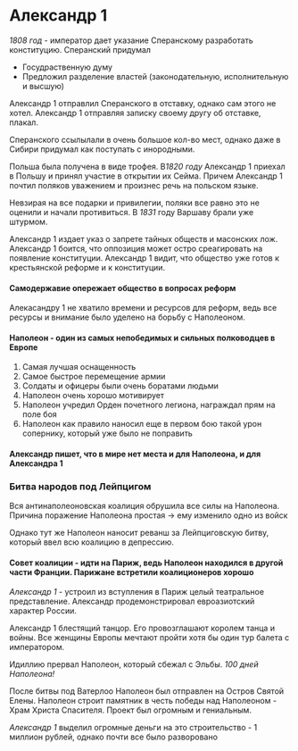 # Александр 1
*1808 год* - император дает указание Сперанскому разработать конституцию. Сперанский придумал
* Госудраственную думу 
* Предложил разделение властей (законодательную, исполнительную и высшую)

Александр 1 отправлил Сперанского в отставку, однако сам этого не хотел. Александр 1 отправляя записку своему другу об отставке, плакал.

Сперанского ссылылали в очень большое кол-во мест, однако даже в Сибири придумал как поступать с инородными. 

Польша была получена в виде трофея.
В*1820 году* Александр 1 приехал в Польшу и принял участие в открытии их Сейма. Причем Александр 1 почтил поляков уважением и произнес речь на польском языке.

Невзирая на все подарки и привилегии, поляки все равно это не оценили и начали противиться. В *1831* году Варшаву брали уже штурмом. 

Александр 1 издает указ о запрете тайных обществ и масонских лож. Александр 1 боится, что оппозиция может остро среагировать на появление конституции. Александр 1 видит, что общество уже готов к крестьянской реформе и к конституции. 

#### Самодержавие опережает общество в вопросах реформ

Алекасандру 1 не хватило времени и ресурсов для реформ, ведь все ресурсы и внимание было уделено на борьбу с Наполеоном. 

#### Наполеон - один из самых непобедимых и сильных полководцев в Европе
1. Самая лучшая оснащенность 
2. Самое быстрое перемещение армии
3. Солдаты и офицеры были очень боратами людьми 
4. Наполеон очень хорошо мотивирует 
5. Наполеон учредил Орден почетного легиона, награждал прям на поле боя 
6. Наполеон как правило наносил еще в первом бою такой урон сопернику, который уже было не поправить

#### Александр пишет, что в мире нет места и для Наполеона, и для Александра 1

### Битва народов под Лейпцигом
Вся антинаполеоновская коалиция обрушила все силы на Наполеона. Причина поражение Наполеона простая -> ему изменило одно из войск

Однако тут же Наполеон наносит реванш за Лейпциговскую битву, который ввел всю коалицию в депрессию. 

#### Совет коалиции - идти на Париж, ведь Наполеон находился в другой части Франции. Парижане встретили коалиционеров хорошо
*Александр 1* - устроил из вступления в Париж целый театральное представление. Александр продемонстрировал евроазиотский характер России. 

Александр 1 блестящий танцор. Его провозглашают королем танца и войны. Все женщины Европы мечтают пройти хотя бы один тур балета с императором.

Идиллию прервал Наполеон, который сбежал с Эльбы. *100 дней Наполеона!*

После битвы под Ватерлоо Наполеон был отправлен на Остров Святой Елены. Наполеон строит памятник в честь победы над Наполеоном - Храм Христа Спасителя. Проект был огромным и гениальным. 

*Александр 1* выделил огромные деньги на это строительство - 1 миллион рублей, однако почти все было разворовано 

